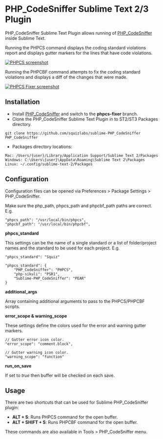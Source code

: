 PHP_CodeSniffer Sublime Text 2/3 Plugin
========================================
PHP_CodeSniffer Sublime Text Plugin allows running of [PHP_CodeSniffer](https://github.com/squizlabs/PHP_CodeSniffer) inside Sublime Text.

Running the PHPCS command displays the coding standard violations report and displays gutter markers for the lines that have code violations.

<a href="http://squizlabs.github.io/sublime-PHP_CodeSniffer/sublime-phpcs.png" target="_blank"><img src="http://squizlabs.github.io/sublime-PHP_CodeSniffer/sublime-phpcs-sm.png" alt="PHPCS screenshot" /></a>

Running the PHPCBF command attempts to fix the coding standard violations and displays a diff of the changes that were made.

<a href="http://squizlabs.github.io/sublime-PHP_CodeSniffer/sublime-phpcbf.png" target="_blank"><img src="http://squizlabs.github.io/sublime-PHP_CodeSniffer/sublime-phpcbf-sm.png" alt="PHPCS Fixer screenshot" /></a>



Installation
--------------
- Install [PHP_CodeSniffer](https://github.com/squizlabs/PHP_CodeSniffer) and switch to the **phpcs-fixer** branch.
- Clone the PHP_CodeSniffer Sublime Text Plugin in to ST2/ST3 Packages directory.
```
git clone https://github.com/squizlabs/sublime-PHP_CodeSniffer PHP_CodeSniffer
```
- Packages directory locations:
```
Mac: /Users/{user}/Library/Application Support/Sublime Text 2/Packages
Windows: C:\Users\{user}\AppData\Roaming\Sublime Text 2\Packages
Linux: ~/.config/sublime-text-2/Packages
```

Configuration
--------------
Configuration files can be opened via Preferences > Package Settings > PHP_CodeSniffer.

Make sure the php_path, phpcs_path and phpcbf_path paths are correct. E.g.
```
"phpcs_path": "/usr/local/bin/phpcs",
"phpcbf_path": "/usr/local/bin/phpcbf",
```


**phpcs_standard**

This settings can be the name of a single standard or a list of folder/project names and the standard to be used for each project. E.g.
```
"phpcs_standard": "Squiz"
```
```
"phpcs_standard": {
    "PHP_CodeSniffer": "PHPCS",
    "php-sikuli": "PSR1",
    "Sublime-PHP_CodeSniffer": "PEAR"
}
```

**additional_args**

Array containing additional arguments to pass to the PHPCS/PHPCBF scripts.

**error_scope & warning_scope**

These settings define the colors used for the error and warning gutter markers.
```
// Gutter error icon color.
"error_scope": "comment.block",

// Gutter warning icon color.
"warning_scope": "function"
```

**run_on_save**

If set to *true* then buffer will be checked on each save.


Usage
--------
There are two shortcuts that can be used for Sublime PHP_CodeSniffer plugin:
- **ALT + S**: Runs PHPCS command for the open buffer.
- **ALT + SHIFT + S**: Runs PHPCBF command for the open buffer.

These commands are also available in Tools > PHP_CodeSniffer menu.
